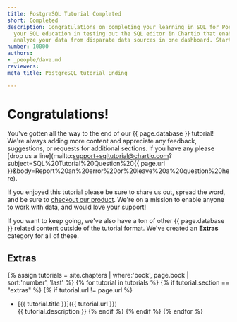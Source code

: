 ```yaml
---
title: PostgreSQL Tutorial Completed
short: Completed
description: Congratulations on completing your learning in SQL for PostgreSQL. Continue
  your SQL education in testing out the SQL editor in Chartio that enables you to
  analyze your data from disparate data sources in one dashboard. Start a trial.
number: 10000
authors:
- _people/dave.md
reviewers: 
meta_title: PostgreSQL tutorial Ending

---
```

# Congratulations!  

You've gotten all the way to the end of our {{ page.database }} tutorial!
We're always adding more content and appreciate any feedback, suggestions, or requests for additional sections.  If you have any please [drop us a line](mailto:support+sqltutorial@chartio.com?subject=SQL%20Tutorial%20Question%20{{ page.url }}&body=Report%20an%20error%20or%20leave%20a%20question%20here).

If you enjoyed this tutorial please be sure to share us out, spread the word, and be sure to [checkout our product](https://chartio.com/signup/).  We're on a mission to enable anyone to work with data, and would love your support!


If you want to keep going, we've also have a ton of other {{ page.database }} related content outside of the tutorial format.  We've created an **Extras** category for all of these.

## Extras



{% assign tutorials = site.chapters | where:'book', page.book  | sort:'number', 'last'  %}
{% for tutorial in tutorials %}
{% if tutorial.section == "extras" %}
{% if tutorial.url != page.url %}
 - [{{ tutorial.title }}]({{ tutorial.url }}) <br>
   {{ tutorial.description }}
{% endif %}
{% endif %}
{% endfor %}